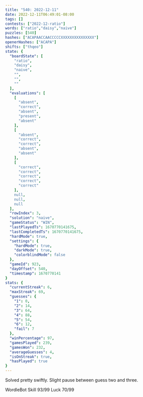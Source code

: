 ```yaml
---
title: "540: 2022-12-11"
date: 2022-12-11T06:49:01-08:00
tags: []
contests: ["2022-12-ratio"]
words: ["ratio","daisy","naive"]
puzzles: [540]
hashes: ["ACAPAACCAACCCCCXXXXXXXXXXXXXXX"]
openerHashes: ["ACAPA"]
shifts: ["thqeo"]
state: {
  "boardState": [
    "ratio",
    "daisy",
    "naive",
    "",
    "",
    ""
  ],
  "evaluations": [
    [
      "absent",
      "correct",
      "absent",
      "present",
      "absent"
    ],
    [
      "absent",
      "correct",
      "correct",
      "absent",
      "absent"
    ],
    [
      "correct",
      "correct",
      "correct",
      "correct",
      "correct"
    ],
    null,
    null,
    null
  ],
  "rowIndex": 3,
  "solution": "naive",
  "gameStatus": "WIN",
  "lastPlayedTs": 1670770141675,
  "lastCompletedTs": 1670770141675,
  "hardMode": true,
  "settings": {
    "hardMode": true,
    "darkMode": true,
    "colorblindMode": false
  },
  "gameId": 923,
  "dayOffset": 540,
  "timestamp": 1670770141
}
stats: {
  "currentStreak": 6,
  "maxStreak": 69,
  "guesses": {
    "1": 0,
    "2": 14,
    "3": 64,
    "4": 88,
    "5": 54,
    "6": 12,
    "fail": 7
  },
  "winPercentage": 97,
  "gamesPlayed": 239,
  "gamesWon": 232,
  "averageGuesses": 4,
  "isOnStreak": true,
  "hasPlayed": true
}
---
```

<!-- more -->

Solved pretty swiftly. Slight pause between guess two and three.

WordleBot
Skill 93/99
Luck 70/99
